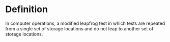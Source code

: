 # Definition

In computer operations, a modified leapfrog test in which tests are
repeated from a single set of storage locations and do not leap to
another set of storage locations.
